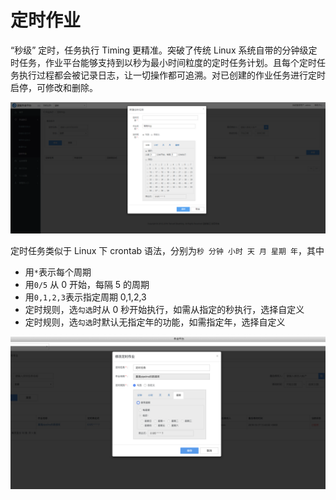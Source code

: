 # 定时作业

“秒级” 定时，任务执行 Timing 更精准。突破了传统 Linux 系统自带的分钟级定时任务，作业平台能够支持到以秒为最小时间粒度的定时任务计划。且每个定时任务执行过程都会被记录日志，让一切操作都可追溯。对已创建的作业任务进行定时启停，可修改和删除。

![定时作业](../assets/定时作业.png)

定时任务类似于 Linux 下 crontab 语法，分别为`秒 分钟 小时 天 月 星期 年`，其中

- 用`*`表示每个周期
- 用`0/5` 从 0 开始，每隔 5 的周期
- 用`0,1,2,3`表示指定周期 0,1,2,3
- 定时规则，选`勾选`时从 0 秒开始执行，如需从指定的秒执行，选择自定义
- 定时规则，选`勾选`时默认无指定年的功能，如需指定年，选择自定义

![定时作业](../assets/定时作业2.png)
